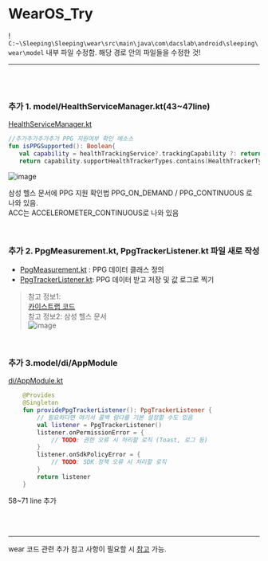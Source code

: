 # WearOS_Try

 ! `C:~\Sleeping\Sleeping\wear\src\main\java\com\dacslab\android\sleeping\wear\model` 내부 파일 수정함. 해당 경로 안의 파일들을 수정한 것!

---
<br> <br>

### 추가 1. model/HealthServiceManager.kt(43~47line)
[HealthServiceManager.kt](https://github.com/pmj-chosim/WearOS_Try/blob/main/wear/model/HealthServiceManager.kt)
  
```kotlin
//추가추가추가추가 PPG 지원여부 확인 메소스
fun isPPGSupported(): Boolean{
   val capability = healthTrackingService?.trackingCapability ?: return false
   return capability.supportHealthTrackerTypes.contains(HealthTrackerType.PPG_ON_DEMAND)
```
![image](https://github.com/user-attachments/assets/b24d34b1-2802-4379-bbc2-bae0a71588f3)  

삼성 헬스 문서에 PPG 지원 확인법 PPG_ON_DEMAND / PPG_CONTINUOUS 로 나와 있음.  
ACC는 ACCELEROMETER_CONTINUOUS로 나와 있음
  
<br> 

### 추가 2. PpgMeasurement.kt,  PpgTrackerListener.kt 파일 새로 작성
- [PpgMeasurement.kt](https://github.com/pmj-chosim/WearOS_Try/blob/main/wear/model/PpgMeasurement.kt) : PPG 데이터 클래스 정의
- [PpgTrackerListener.kt](https://github.com/pmj-chosim/WearOS_Try/blob/main/wear/model/PpgTrackerListener.kt): PPG 데이터 받고 저장 및 값 로그로 찍기
  
> 참고 정보1:  
> [카이스트랩 코드](https://github.com/Kaist-ICLab/android-tracker/blob/085d74019af84b633a111af4b8d6d5bbcaa61c37/tracker-library/src/main/java/kaist/iclab/tracker/sensor/galaxywatch/PPGSensor.kt#L62)  
> 참고 정보2: 삼성 헬스 문서  
> ![image](https://github.com/user-attachments/assets/e33f5197-5d50-4111-8357-65a53c8bf038)

  
<br>

### 추가 3.model/di/AppModule
[di/AppModule.kt](https://github.com/pmj-chosim/WearOS_Try/blob/main/wear/model/di/AppModule.kt)
```kotlin
    @Provides
    @Singleton
    fun providePpgTrackerListener(): PpgTrackerListener {
        // 필요하다면 여기서 콜백 람다를 기본 설정할 수도 있음
        val listener = PpgTrackerListener()
        listener.onPermissionError = {
            // TODO: 권한 오류 시 처리할 로직 (Toast, 로그 등)
        }
        listener.onSdkPolicyError = {
            // TODO: SDK 정책 오류 시 처리할 로직
        }
        return listener
    }
```
58~71 line 추가

<br>
<br>


--- 

wear 코드 관련 추가 참고 사항이 필요할 시
[참고](https://docs.google.com/document/d/1Pscza2ya4whP6zy3GDtIvgyv-L02UGgF80bUyyWoGGo/edit?usp=sharing) 가능.

